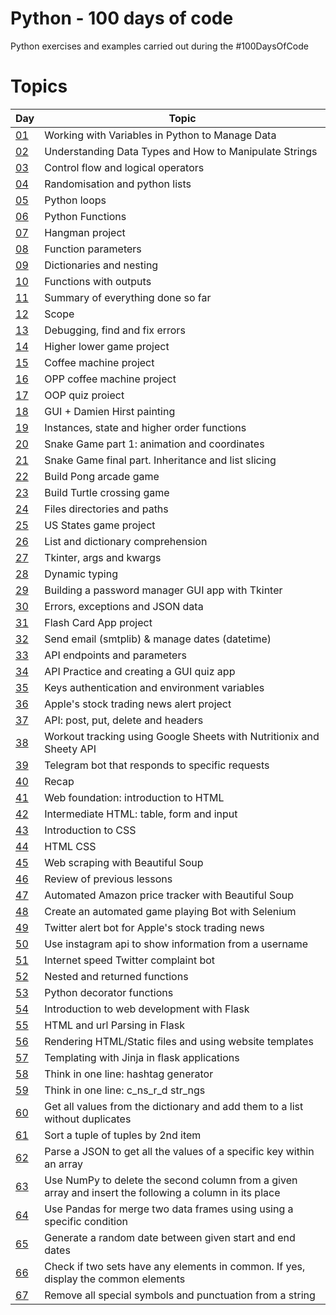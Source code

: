 # Python - 100 days of code

Python exercises and examples carried out during the #100DaysOfCode

# Topics
| Day  | Topic |
| ------------- | ------------- |
| [01](https://github.com/simonemargio/100DaysOfCode-Python/tree/main/01)  | Working with Variables in Python to Manage Data  |
| [02](https://github.com/simonemargio/100DaysOfCode-Python/tree/main/02)  | Understanding Data Types and How to Manipulate Strings  |
| [03](https://github.com/simonemargio/100DaysOfCode-Python/tree/main/03)  | Control flow and logical operators |
| [04](https://github.com/simonemargio/100DaysOfCode-Python/tree/main/04)  | Randomisation and python lists |
| [05](https://github.com/simonemargio/100DaysOfCode-Python/tree/main/05)  | Python loops |
| [06](https://github.com/simonemargio/100DaysOfCode-Python/tree/main/06)  | Python Functions |
| [07](https://github.com/simonemargio/100DaysOfCode-Python/tree/main/07)  | Hangman project |
| [08](https://github.com/simonemargio/100DaysOfCode-Python/tree/main/08)  | Function parameters |
| [09](https://github.com/simonemargio/100DaysOfCode-Python/tree/main/09)  | Dictionaries and nesting |
| [10](https://github.com/simonemargio/100DaysOfCode-Python/tree/main/10)  | Functions with outputs |
| [11](https://github.com/simonemargio/100DaysOfCode-Python/tree/main/11)  | Summary of everything done so far |
| [12](https://github.com/simonemargio/100DaysOfCode-Python/tree/main/12)  | Scope |
| [13](https://github.com/simonemargio/100DaysOfCode-Python/tree/main/13)  | Debugging, find and fix errors |
| [14](https://github.com/simonemargio/100DaysOfCode-Python/tree/main/14)  | Higher lower game project |
| [15](https://github.com/simonemargio/100DaysOfCode-Python/tree/main/15)  | Coffee machine project |
| [16](https://github.com/simonemargio/100DaysOfCode-Python/tree/main/16)  | OPP coffee machine project |
| [17](https://github.com/simonemargio/100DaysOfCode-Python/tree/main/17)  | OOP quiz proiect |
| [18](https://github.com/simonemargio/100DaysOfCode-Python/tree/main/18)  | GUI + Damien Hirst painting |
| [19](https://github.com/simonemargio/100DaysOfCode-Python/tree/main/19)  | Instances, state and higher order functions |
| [20](https://github.com/simonemargio/100DaysOfCode-Python/tree/main/20)  | Snake Game part 1: animation and coordinates |
| [21](https://github.com/simonemargio/100DaysOfCode-Python/tree/main/21)  | Snake Game final part. Inheritance and list slicing |
| [22](https://github.com/simonemargio/100DaysOfCode-Python/tree/main/22)  | Build Pong arcade game |
| [23](https://github.com/simonemargio/100DaysOfCode-Python/tree/main/23)  | Build Turtle crossing game |
| [24](https://github.com/simonemargio/100DaysOfCode-Python/tree/main/24)  | Files directories and paths |
| [25](https://github.com/simonemargio/100DaysOfCode-Python/tree/main/25)  | US States game project |
| [26](https://github.com/simonemargio/100DaysOfCode-Python/tree/main/26)  | List and dictionary comprehension |
| [27](https://github.com/simonemargio/100DaysOfCode-Python/tree/main/27)  | Tkinter, args and kwargs |
| [28](https://github.com/simonemargio/100DaysOfCode-Python/tree/main/28)  | Dynamic typing |
| [29](https://github.com/simonemargio/100DaysOfCode-Python/tree/main/29)  | Building a password manager GUI app with Tkinter |
| [30](https://github.com/simonemargio/100DaysOfCode-Python/tree/main/30)  | Errors, exceptions and JSON data |
| [31](https://github.com/simonemargio/100DaysOfCode-Python/tree/main/31)  | Flash Card App project |
| [32](https://github.com/simonemargio/100DaysOfCode-Python/tree/main/32)  | Send email (smtplib) & manage dates (datetime) |
| [33](https://github.com/simonemargio/100DaysOfCode-Python/tree/main/33)  | API endpoints and parameters |
| [34](https://github.com/simonemargio/100DaysOfCode-Python/tree/main/34)  | API Practice and creating a GUI quiz app |
| [35](https://github.com/simonemargio/100DaysOfCode-Python/tree/main/35)  | Keys authentication and environment variables |
| [36](https://github.com/simonemargio/100DaysOfCode-Python/tree/main/36)  | Apple's stock trading news alert project |
| [37](https://github.com/simonemargio/100DaysOfCode-Python/tree/main/37)  | API: post, put, delete and headers |
| [38](https://github.com/simonemargio/100DaysOfCode-Python/tree/main/38)  | Workout tracking using Google Sheets with Nutritionix and Sheety API |
| [39](https://github.com/simonemargio/100DaysOfCode-Python/tree/main/39)  | Telegram bot that responds to specific requests |
| [40](https://github.com/simonemargio/100DaysOfCode-Python/tree/main/40)  | Recap |
| [41](https://github.com/simonemargio/100DaysOfCode-Python/tree/main/41)  | Web foundation: introduction to HTML |
| [42](https://github.com/simonemargio/100DaysOfCode-Python/tree/main/42)  | Intermediate HTML: table, form and input |
| [43](https://github.com/simonemargio/100DaysOfCode-Python/tree/main/43)  | Introduction to CSS |
| [44](https://github.com/simonemargio/100DaysOfCode-Python/tree/main/44)  | HTML CSS |
| [45](https://github.com/simonemargio/100DaysOfCode-Python/tree/main/45)  | Web scraping with Beautiful Soup |
| [46](https://github.com/simonemargio/100DaysOfCode-Python/tree/main/46)  | Review of previous lessons |
| [47](https://github.com/simonemargio/100DaysOfCode-Python/tree/main/47)  | Automated Amazon price tracker with Beautiful Soup |
| [48](https://github.com/simonemargio/100DaysOfCode-Python/tree/main/48)  | Create an automated game playing Bot with Selenium |
| [49](https://github.com/simonemargio/100DaysOfCode-Python/tree/main/49)  | Twitter alert bot for Apple's stock trading news |
| [50](https://github.com/simonemargio/100DaysOfCode-Python/tree/main/50)  | Use instagram api to show information from a username |
| [51](https://github.com/simonemargio/100DaysOfCode-Python/tree/main/51)  | Internet speed Twitter complaint bot |
| [52](https://github.com/simonemargio/100DaysOfCode-Python/tree/main/52)  | Nested and returned functions |
| [53](https://github.com/simonemargio/100DaysOfCode-Python/tree/main/53)  | Python decorator functions |
| [54](https://github.com/simonemargio/100DaysOfCode-Python/tree/main/54)  | Introduction to web development with Flask |
| [55](https://github.com/simonemargio/100DaysOfCode-Python/tree/main/55)  | HTML and url Parsing in Flask |
| [56](https://github.com/simonemargio/100DaysOfCode-Python/tree/main/56)  | Rendering HTML/Static files and using website templates |
| [57](https://github.com/simonemargio/100DaysOfCode-Python/tree/main/57)  | Templating with Jinja in flask applications |
| [58](https://github.com/simonemargio/100DaysOfCode-Python/tree/main/58)  | Think in one line: hashtag generator |
| [59](https://github.com/simonemargio/100DaysOfCode-Python/tree/main/59)  | Think in one line: c_ns_r_d str_ngs |
| [60](https://github.com/simonemargio/100DaysOfCode-Python/tree/main/60)  | Get all values from the dictionary and add them to a list without duplicates |
| [61](https://github.com/simonemargio/100DaysOfCode-Python/tree/main/61)  | Sort a tuple of tuples by 2nd item|
| [62](https://github.com/simonemargio/100DaysOfCode-Python/tree/main/62)  | Parse a JSON to get all the values of a specific key within an array |
| [63](https://github.com/simonemargio/100DaysOfCode-Python/tree/main/63)  | Use NumPy to delete the second column from a given array and insert the following a column in its place |
| [64](https://github.com/simonemargio/100DaysOfCode-Python/tree/main/64)  | Use Pandas for merge two data frames using using a specific condition |
| [65](https://github.com/simonemargio/100DaysOfCode-Python/tree/main/65)  | Generate a random date between given start and end dates |
| [66](https://github.com/simonemargio/100DaysOfCode-Python/tree/main/66)  | Check if two sets have any elements in common. If yes, display the common elements |
| [67](https://github.com/simonemargio/100DaysOfCode-Python/tree/main/67)  | Remove all special symbols and punctuation from a string |
